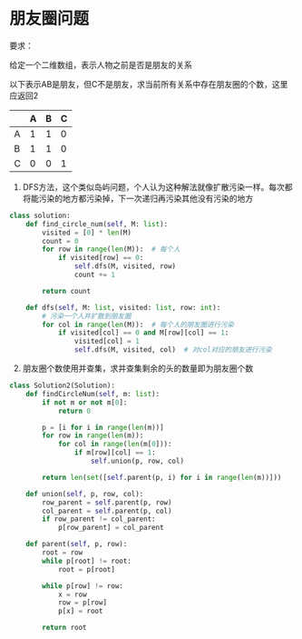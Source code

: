 # 朋友圈问题

要求：

给定一个二维数组，表示人物之前是否是朋友的关系

以下表示AB是朋友，但C不是朋友，求当前所有关系中存在朋友圈的个数，这里应返回2

| | A | B | C |
| - | - | - | - |
| A | 1 | 1 | 0 |
| B | 1 | 1 | 0 |
| C | 0 | 0 | 1 |

1. DFS方法，这个类似岛屿问题，个人认为这种解法就像扩散污染一样。每次都将能污染的地方都污染掉，下一次递归再污染其他没有污染的地方

```python
class solution:
    def find_circle_num(self, M: list):
        visited = [0] * len(M)
        count = 0
        for row in range(len(M)):  # 每个人
            if visited[row] == 0:
                self.dfs(M, visited, row)
                count += 1

        return count

    def dfs(self, M: list, visited: list, row: int):
        # 污染一个人并扩散到朋友圈
        for col in range(len(M)):  # 每个人的朋友圈进行污染
            if visited[col] == 0 and M[row][col] == 1:
                visited[col] = 1
                self.dfs(M, visited, col)  # 对col对应的朋友进行污染
```

2. 朋友圈个数使用并查集，求并查集剩余的头的数量即为朋友圈个数
```python
class Solution2(Solution):
    def findCircleNum(self, m: list):
        if not m or not m[0]:
            return 0

        p = [i for i in range(len(m))]
        for row in range(len(m)):
            for col in range(len(m[0])):
                if m[row][col] == 1:
                    self.union(p, row, col)

        return len(set([self.parent(p, i) for i in range(len(m))]))

    def union(self, p, row, col):
        row_parent = self.parent(p, row)
        col_parent = self.parent(p, col)
        if row_parent != col_parent:
            p[row_parent] = col_parent

    def parent(self, p, row):
        root = row
        while p[root] != root:
            root = p[root]

        while p[row] != row:
            x = row
            row = p[row]
            p[x] = root

        return root
```

